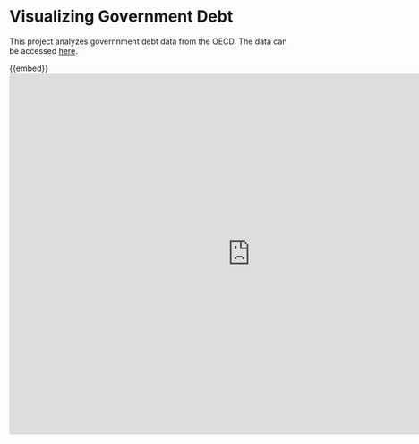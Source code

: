 # Visualizing Government Debt

This project analyzes governnment debt data from the OECD. The data can be accessed [here](https://data.oecd.org/gga/general-government-debt.htm).

{{embed}}<iframe src="https://data.oecd.org/chart/6vmv" width="860" height="645" style="border: 0" mozallowfullscreen="true" webkitallowfullscreen="true" allowfullscreen="true"><ahref="https://data.oecd.org/chart/6vmv" target="_blank">OECD Chart: General government debt, Total, % of GDP, Annual, 2020</a></iframe>

